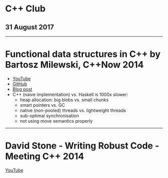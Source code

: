 <!-- page_number: true -->
<!-- $size: 16:9 -->

# C++ Club

## 31 August 2017

---

# Functional data structures in C++ by Bartosz Milewski, C++Now 2014

* [YouTube](https://www.youtube.com/watch?v=OsB09djvfl4)
* [GitHub](https://github.com/BartoszMilewski/Okasaki)
* [Blog post](https://bartoszmilewski.com/2013/11/13/functional-data-structures-in-c-lists/)
* C++ (naive implementation) vs. Haskell is 1000x slower:
    * heap allocation: big blobs vs. small chunks
    * smart pointers vs. GC
    * native (non-pooled) threads vs. lightweight threads
    * sub-optimal synchronisation
    * not using move semantics properly

---

# David Stone - Writing Robust Code - Meeting C++ 2014

[YouTube](https://www.youtube.com/watch?v=i9qeykCp0OA)
